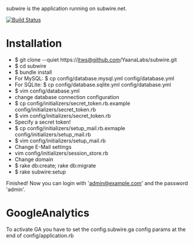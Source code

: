 subwire is the application running on subwire.net.

[![Build Status](https://secure.travis-ci.org/YaanaLabs/subwire.png?branch=master)](http://travis-ci.org/#!/YaanaLabs/subwire)


Installation
============
* $ git clone --quiet https://itws@github.com/YaanaLabs/subwire.git
* $ cd subwire
* $ bundle install
* For MySQL: $ cp config/database.mysql.yml config/database.yml
* For SQLite: $ cp config/database.sqlite.yml config/database.yml
* $ vim config/database.yml
* change database connection configuration
* $ cp config/initializers/secret_token.rb.example config/initializers/secret_token.rb
* $ vim config/initializers/secret_token.rb
* Specify a secret token!
* $ cp config/initializers/setup_mail.rb.exmaple config/initializers/setup_mail.rb
* $ vim config/initializers/setup_mail.rb
* Change E-Mail settings
* vim config/initializers/session_store.rb
* Change domain
* $ rake db:create; rake db:migrate
* $ rake subwire:setup

Finished! Now you can login with 'admin@example.com' and the password 'admin'.


GoogleAnalytics
===============
To activate GA you have to set the config.subwire.ga config params at the end of config/application.rb

